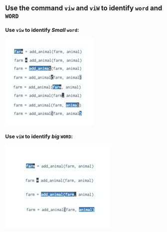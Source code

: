 ## Use the command `viw` and `viW` to identify `word` and `WORD`



### Use `viw` to identify *Small* `word`:

![small-word](./assets/small-word.png)

### Use `viW` to identify *big* `WORD`:

![big-word](./assets/big-word.png)

